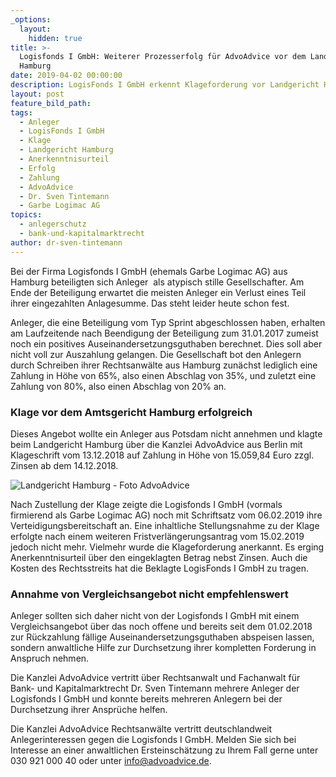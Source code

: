 ```yaml
---
_options:
  layout:
    hidden: true
title: >-
  Logisfonds I GmbH: Weiterer Prozesserfolg für AdvoAdvice vor dem Landgericht
  Hamburg
date: 2019-04-02 00:00:00
description: LogisFonds I GmbH erkennt Klageforderung vor Landgericht Hamburg an
layout: post
feature_bild_path:
tags:
  - Anleger
  - LogisFonds I GmbH
  - Klage
  - Landgericht Hamburg
  - Anerkenntnisurteil
  - Erfolg
  - Zahlung
  - AdvoAdvice
  - Dr. Sven Tintemann
  - Garbe Logimac AG
topics:
  - anlegerschutz
  - bank-und-kapitalmarktrecht
author: dr-sven-tintemann
---
```


Bei der Firma Logisfonds I GmbH (ehemals Garbe Logimac AG) aus Hamburg beteiligten sich Anleger  als atypisch stille Gesellschafter. Am Ende der Beteiligung erwartet die meisten Anleger ein Verlust eines Teil ihrer eingezahlten Anlagesumme. Das steht leider heute schon fest.

Anleger, die eine Beteiligung vom Typ Sprint abgeschlossen haben, erhalten am Laufzeitende nach Beendigung der Beteiligung zum 31.01.2017 zumeist noch ein positives Auseinandersetzungsguthaben berechnet. Dies soll aber nicht voll zur Auszahlung gelangen. Die Gesellschaft bot den Anlegern durch Schreiben ihrer Rechtsanwälte aus Hamburg zunächst lediglich eine Zahlung in Höhe von 65%, also einen Abschlag von 35%, und zuletzt eine Zahlung von 80%, also einen Abschlag von 20% an.

### Klage vor dem Amtsgericht Hamburg erfolgreich

Dieses Angebot wollte ein Anleger aus Potsdam nicht annehmen und klagte beim Landgericht Hamburg über die Kanzlei AdvoAdvice aus Berlin mit Klageschrift vom 13.12.2018 auf Zahlung in Höhe von 15.059,84 Euro zzgl. Zinsen ab dem 14.12.2018.

![Landgericht Hamburg - Foto AdvoAdvice](/uploads/lg-hamburg-außenansicht-6.JPG "Anerkenntnisurteil gegen LogisFonds I GmbH erstritten")

Nach Zustellung der Klage zeigte die Logisfonds I GmbH (vormals firmierend als Garbe Logimac AG) noch mit Schriftsatz vom 06.02.2019 ihre Verteidigungsbereitschaft an. Eine inhaltliche Stellungsnahme zu der Klage erfolgte nach einem weiteren Fristverlängerungsantrag vom 15.02.2019 jedoch nicht mehr. Vielmehr wurde die Klageforderung anerkannt. Es erging Anerkenntnisurteil über den eingeklagten Betrag nebst Zinsen. Auch die Kosten des Rechtsstreits hat die Beklagte LogisFonds I GmbH zu tragen.

### Annahme von Vergleichsangebot nicht empfehlenswert

Anleger sollten sich daher nicht von der Logisfonds I GmbH mit einem Vergleichsangebot über das noch offene und bereits seit dem 01.02.2018 zur Rückzahlung fällige Auseinandersetzungsguthaben abspeisen lassen, sondern anwaltliche Hilfe zur Durchsetzung ihrer kompletten Forderung in Anspruch nehmen.

Die Kanzlei AdvoAdvice vertritt über Rechtsanwalt und Fachanwalt für Bank- und Kapitalmarktrecht Dr. Sven Tintemann mehrere Anleger der Logisfonds I GmbH und konnte bereits mehreren Anlegern bei der Durchsetzung ihrer Ansprüche helfen.

Die Kanzlei AdvoAdvice Rechtsanwälte vertritt deutschlandweit Anlegerinteressen gegen die Logisfonds I GmbH. Melden Sie sich bei Interesse an einer anwaltlichen Ersteinschätzung zu Ihrem Fall gerne unter 030 921 000 40 oder unter info@advoadvice.de.